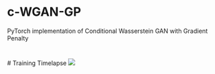 # c-WGAN-GP
PyTorch implementation of Conditional Wasserstein GAN with Gradient Penalty
#

# Training Timelapse
![](c-WGAN-GP-timelapse.gif)
